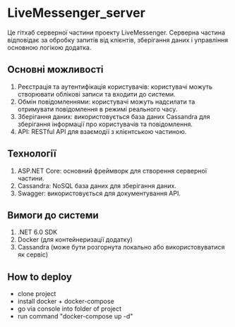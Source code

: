 # LiveMessenger_server

Це гітхаб серверної частини проекту LiveMessenger. Серверна частина відповідає за обробку запитів від клієнтів, зберігання даних і управління основною логікою додатка.

## Основні можливості
1. Реєстрація та аутентифікація користувачів: користувачі можуть створювати облікові записи та входити до системи.
2. Обмін повідомленнями: користувачі можуть надсилати та отримувати повідомлення в режимі реального часу.
3. Зберігання даних: використовується база даних Cassandra для зберігання інформації про користувачів та повідомлення.
4. API: RESTful API для взаємодії з клієнтською частиною.

## Технології
1. ASP.NET Core: основний фреймворк для створення серверної частини.
2. Cassandra: NoSQL база даних для зберігання даних.
3. Swagger: використовується для документування API.

## Вимоги до системи
1. .NET 6.0 SDK
2. Docker (для контейнеризації додатку)
3. Cassandra (може бути розгорнута локально або використовуватися як сервіс)

## How to deploy
- clone project
- install docker + docker-compose
- go via console into folder of project
- run command "docker-compose up -d"

